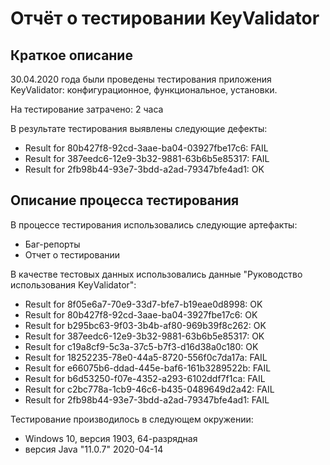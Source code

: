 # Отчёт о тестировании KeyValidator

## Краткое описание

30.04.2020 года были проведены тестирования приложения KeyValidator: конфигурационное, функциональное, установки.

На тестирование затрачено: 2 часа

В результате тестирования выявлены следующие дефекты:
* Result for 80b427f8-92cd-3aae-ba04-03927fbe17c6: FAIL
* Result for 387eedc6-12e9-3b32-9881-63b6b5e85317: FAIL
* Result for 2fb98b44-93e7-3bdd-a2ad-79347bfe4ad1: OK

## Описание процесса тестирования

В процессе тестирования использовались следующие артефакты:
* Баг-репорты
* Отчет о тестировании

В качестве тестовых данных использовались данные "Руководство использования KeyValidator":
* Result for 8f05e6a7-70e9-33d7-bfe7-b19eae0d8998: OK
* Result for 80b427f8-92cd-3aae-ba04-3927fbe17c6: OK
* Result for b295bc63-9f03-3b4b-af80-969b39f8c262: OK
* Result for 387eedc6-12e9-3b32-9881-63b6b5e85317: OK
* Result for c19a8cf9-5c3a-37c5-b7f3-d16d38a0c180: OK
* Result for 18252235-78e0-44a5-8720-556f0c7da17a: FAIL
* Result for e66075b6-ddad-445e-baf6-161b3289522b: FAIL
* Result for b6d53250-f07e-4352-a293-6102ddf7f1ca: FAIL
* Result for c2bc778a-1cb9-46c6-b435-0489649d2a42: FAIL
* Result for 2fb98b44-93e7-3bdd-a2ad-79347bfe4ad1: FAIL

Тестирование производилось в следующем окружении:
* Windows 10, версия 1903, 64-разрядная
* версия Java "11.0.7" 2020-04-14